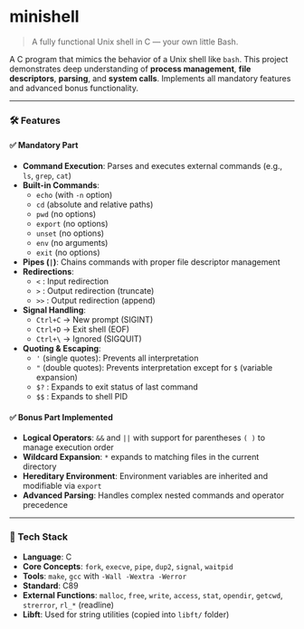# minishell

> A fully functional Unix shell in C — your own little Bash.

A C program that mimics the behavior of a Unix shell like `bash`. This project demonstrates deep understanding of **process management**, **file descriptors**, **parsing**, and **system calls**. Implements all mandatory features and advanced bonus functionality.

---

### 🛠️ Features

#### ✅ **Mandatory Part**
- **Command Execution**: Parses and executes external commands (e.g., `ls`, `grep`, `cat`)
- **Built-in Commands**:
  - `echo` (with `-n` option)
  - `cd` (absolute and relative paths)
  - `pwd` (no options)
  - `export` (no options)
  - `unset` (no options)
  - `env` (no arguments)
  - `exit` (no options)
- **Pipes (`|`)**: Chains commands with proper file descriptor management
- **Redirections**:
  - `<` : Input redirection
  - `>` : Output redirection (truncate)
  - `>>` : Output redirection (append)
- **Signal Handling**:
  - `Ctrl+C` → New prompt (SIGINT)
  - `Ctrl+D` → Exit shell (EOF)
  - `Ctrl+\` → Ignored (SIGQUIT)
- **Quoting & Escaping**:
  - `'` (single quotes): Prevents all interpretation
  - `"` (double quotes): Prevents interpretation except for `$` (variable expansion)
  - `$?` : Expands to exit status of last command
  - `$$` : Expands to shell PID

#### ✅ **Bonus Part Implemented**
- **Logical Operators**: `&&` and `||` with support for parentheses `( )` to manage execution order
- **Wildcard Expansion**: `*` expands to matching files in the current directory
- **Hereditary Environment**: Environment variables are inherited and modifiable via `export`
- **Advanced Parsing**: Handles complex nested commands and operator precedence

---

### 🧰 Tech Stack
- **Language**: C
- **Core Concepts**: `fork`, `execve`, `pipe`, `dup2`, `signal`, `waitpid`
- **Tools**: `make`, `gcc` with `-Wall -Wextra -Werror`
- **Standard**: C89
- **External Functions**: `malloc`, `free`, `write`, `access`, `stat`, `opendir`, `getcwd`, `strerror`, `rl_*` (readline)
- **Libft**: Used for string utilities (copied into `libft/` folder)
